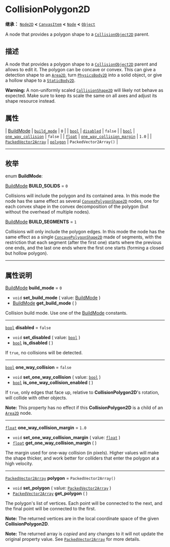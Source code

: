 <!-- ⚠ 请勿编辑本文件 ⚠ -->
<!-- 本文档使用脚本从 WeDot 引擎源码仓库生成。 -->
<!-- 生成脚本：https://github.com/WeDot-Engine/WeDot/tree/4.3/doc/tools/make_md.py； -->
<!-- 原文件：https://github.com/WeDot-Engine/WeDot/tree/4.3/doc/classes/CollisionPolygon2D.xml。 -->

<div id="_class_collisionpolygon2d"></div>

# CollisionPolygon2D

**继承：** [`Node2D`](class_node2d.md) **<** [`CanvasItem`](class_canvasitem.md) **<** [`Node`](class_node.md) **<** [`Object`](class_object.md)

A node that provides a polygon shape to a [`CollisionObject2D`](class_collisionobject2d.md) parent.

## 描述

A node that provides a polygon shape to a [`CollisionObject2D`](class_collisionobject2d.md) parent and allows to edit it. The polygon can be concave or convex. This can give a detection shape to an [`Area2D`](class_area2d.md), turn [`PhysicsBody2D`](class_physicsbody2d.md) into a solid object, or give a hollow shape to a [`StaticBody2D`](class_staticbody2d.md).

 **Warning:** A non-uniformly scaled [`CollisionShape2D`](class_collisionshape2d.md) will likely not behave as expected. Make sure to keep its scale the same on all axes and adjust its shape resource instead.

## 属性

| [BuildMode](#enum_collisionpolygon2d_buildmode)     | [`build_mode`](#class_collisionpolygon2d_property_build_mode)                             | ``0``                    |
| [`bool`](class_bool.md)                             | [`disabled`](#class_collisionpolygon2d_property_disabled)                                 | ``false``                |
| [`bool`](class_bool.md)                             | [`one_way_collision`](#class_collisionpolygon2d_property_one_way_collision)               | ``false``                |
| [`float`](class_float.md)                           | [`one_way_collision_margin`](#class_collisionpolygon2d_property_one_way_collision_margin) | ``1.0``                  |
| [`PackedVector2Array`](class_packedvector2array.md) | [`polygon`](#class_collisionpolygon2d_property_polygon)                                   | ``PackedVector2Array()`` |

<!-- rst-class:: classref-section-separator -->

---

## 枚举

<div id="_class_enum_collisionpolygon2d_buildmode"></div>

enum **BuildMode**: <div id="enum_collisionpolygon2d_buildmode"></div>

<div id="_class_collisionpolygon2d_constant_build_solids"></div>

[BuildMode](#enum_collisionpolygon2d_buildmode) **BUILD_SOLIDS** = ``0``

Collisions will include the polygon and its contained area. In this mode the node has the same effect as several [`ConvexPolygonShape2D`](class_convexpolygonshape2d.md) nodes, one for each convex shape in the convex decomposition of the polygon (but without the overhead of multiple nodes).

<div id="_class_collisionpolygon2d_constant_build_segments"></div>

[BuildMode](#enum_collisionpolygon2d_buildmode) **BUILD_SEGMENTS** = ``1``

Collisions will only include the polygon edges. In this mode the node has the same effect as a single [`ConcavePolygonShape2D`](class_concavepolygonshape2d.md) made of segments, with the restriction that each segment (after the first one) starts where the previous one ends, and the last one ends where the first one starts (forming a closed but hollow polygon).

<!-- rst-class:: classref-section-separator -->

---

## 属性说明

<div id="_class_collisionpolygon2d_property_build_mode"></div>

[BuildMode](#enum_collisionpolygon2d_buildmode) **build_mode** = ``0`` <div id="class_collisionpolygon2d_property_build_mode"></div>

- `void` **set_build_mode** ( value: [BuildMode](#enum_collisionpolygon2d_buildmode) )
- [BuildMode](#enum_collisionpolygon2d_buildmode) **get_build_mode** ( )

Collision build mode. Use one of the [BuildMode](#enum_collisionpolygon2d_buildmode) constants.

<!-- rst-class:: classref-item-separator -->

---

<div id="_class_collisionpolygon2d_property_disabled"></div>

[`bool`](class_bool.md) **disabled** = ``false`` <div id="class_collisionpolygon2d_property_disabled"></div>

- `void` **set_disabled** ( value: [`bool`](class_bool.md) )
- [`bool`](class_bool.md) **is_disabled** ( )

If `true`, no collisions will be detected.

<!-- rst-class:: classref-item-separator -->

---

<div id="_class_collisionpolygon2d_property_one_way_collision"></div>

[`bool`](class_bool.md) **one_way_collision** = ``false`` <div id="class_collisionpolygon2d_property_one_way_collision"></div>

- `void` **set_one_way_collision** ( value: [`bool`](class_bool.md) )
- [`bool`](class_bool.md) **is_one_way_collision_enabled** ( )

If `true`, only edges that face up, relative to **CollisionPolygon2D**'s rotation, will collide with other objects.

 **Note:** This property has no effect if this **CollisionPolygon2D** is a child of an [`Area2D`](class_area2d.md) node.

<!-- rst-class:: classref-item-separator -->

---

<div id="_class_collisionpolygon2d_property_one_way_collision_margin"></div>

[`float`](class_float.md) **one_way_collision_margin** = ``1.0`` <div id="class_collisionpolygon2d_property_one_way_collision_margin"></div>

- `void` **set_one_way_collision_margin** ( value: [`float`](class_float.md) )
- [`float`](class_float.md) **get_one_way_collision_margin** ( )

The margin used for one-way collision (in pixels). Higher values will make the shape thicker, and work better for colliders that enter the polygon at a high velocity.

<!-- rst-class:: classref-item-separator -->

---

<div id="_class_collisionpolygon2d_property_polygon"></div>

[`PackedVector2Array`](class_packedvector2array.md) **polygon** = ``PackedVector2Array()`` <div id="class_collisionpolygon2d_property_polygon"></div>

- `void` **set_polygon** ( value: [`PackedVector2Array`](class_packedvector2array.md) )
- [`PackedVector2Array`](class_packedvector2array.md) **get_polygon** ( )

The polygon's list of vertices. Each point will be connected to the next, and the final point will be connected to the first.

 **Note:** The returned vertices are in the local coordinate space of the given **CollisionPolygon2D**.

**Note:** The returned array is *copied* and any changes to it will not update the original property value. See [`PackedVector2Array`](class_packedvector2array.md) for more details.

[^virtual]: 本方法通常需要用户覆盖才能生效。
[^const]: 本方法无副作用，不会修改该实例的任何成员变量。
[^vararg]: 本方法除了能接受在此处描述的参数外，还能够继续接受任意数量的参数。
[^constructor]: 本方法用于构造某个类型。
[^static]: 调用本方法无需实例，可直接使用类名进行调用。
[^operator]: 本方法描述的是使用本类型作为左操作数的有效运算符。
[^bitfield]: 这个值是由下列位标志构成位掩码的整数。
[^void]: 无返回值。
